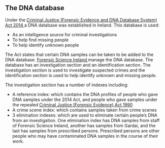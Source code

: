 ##  The DNA database

Under the [ Criminal Justice (Forensic Evidence and DNA Database System) Act
2014 ](http://www.irishstatutebook.ie/eli/2014/act/11/enacted/en/html) a DNA
database was established in Ireland. This database is used:

  * As an intelligence source for criminal investigations 
  * To help find missing people 
  * To help identify unknown people 

The Act states that certain DNA samples can be taken to be added to the DNA
database. [ Forensic Science Ireland ](https://forensicscience.ie/) manage the
DNA database. The database has an investigation section and an identification
section. The investigation section is used to investigate suspected crimes and
the identification section is used to help identify unknown and missing
people.

The investigation section has a number of indexes including:

  * A reference index: which contains the DNA profiles of people who gave DNA samples under the 2014 Act, and people who gave samples under the repealed [ Criminal Justice (Forensic Evidence) Act 1990 ](http://www.irishstatutebook.ie/eli/1990/act/34/enacted/en/html)
  * A crime scene index: which contains samples taken from crime scenes 
  * 3 elimination indexes: which are used to eliminate certain people’s DNA from an investigation. One elimination index has DNA samples from staff of Forensic Science Ireland, another has samples from Gardaí, and the last has samples from prescribed persons. Prescribed persons are other people who may have contaminated DNA samples in the course of their work. 
